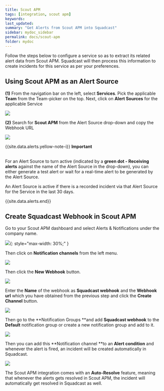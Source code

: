 ```yaml
---
title: Scout APM
tags: [integration, scout apm]
keywords: 
last_updated: 
summary: "Get Alerts from Scout APM into Squadcast"
sidebar: mydoc_sidebar
permalink: docs/scout-apm
folder: mydoc
---
```


Follow the steps below to configure a service so as to extract its related alert data from Scout APM. Squadcast will then process this information to create incidents for this service as per your preferences.

## Using Scout APM as an Alert Source

**(1)** From the navigation bar on the left, select **Services**. Pick the applicable **Team** from the Team-picker on the top. Next, click on **Alert Sources** for the applicable Service

![](../.gitbook/assets/alert\_source\_1.png)

**(2)** Search for **Scout APM** from the Alert Source drop-down and copy the Webhook URL

![](../.gitbook/assets/scout_1.png)

{{site.data.alerts.yellow-note-i}}
<b>Important</b><br/><br/>
<p>For an Alert Source to turn active (indicated by a <b>green dot - Receiving alerts</b> against the name of the Alert Source in the drop-down), you can either generate a test alert or wait for a real-time alert to be generated by the Alert Source.</p>
<p>An Alert Source is active if there is a recorded incident via that Alert Source for the Service in the last 30 days.</p>
{{site.data.alerts.end}}

## Create Squadcast Webhook in Scout APM

Go to your Scout APM dashboard and select Alerts & Notifications under the company name.

![](../.gitbook/assets/scout_2.png){: style="max-width: 30%;" }

Then click on **Notification channels** from the left menu.

![](../.gitbook/assets/scout_3.png)

Then click the **New Webhook** button.

![](../.gitbook/assets/scout_4.png)

Enter the **Name** of the webhook as **Squadcast webhook** and the **Webhook url** which you have obtained from the previous step and click the **Create Channel** button.

![](../.gitbook/assets/scout_5.png)

Then go to the **Notification Groups **and add **Squadcast webhook** to the **Default** notification group or create a new notification group and add to it.

![](../.gitbook/assets/scout_6.png)

Then you can add this **Notification channel **to an **Alert condition** and whenever the alert is fired, an incident will be created automatically in Squadcast.

![](../.gitbook/assets/scout_7.png)

The Scout APM integration comes with an **Auto-Resolve** feature, meaning that whenever the alerts gets resolved in Scout APM, the incident will automatically get resolved in Squadcast as well.